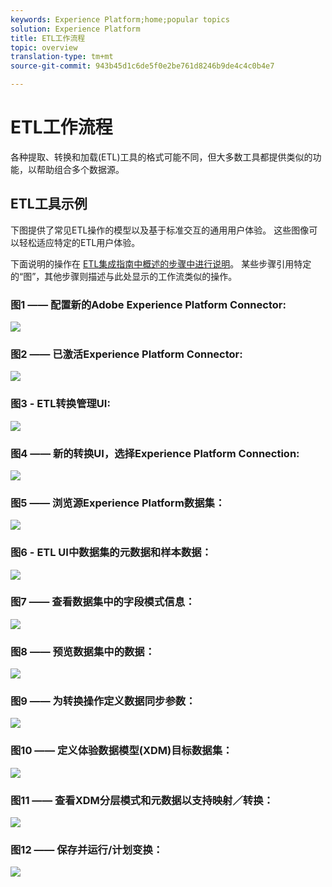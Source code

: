 ```yaml
---
keywords: Experience Platform;home;popular topics
solution: Experience Platform
title: ETL工作流程
topic: overview
translation-type: tm+mt
source-git-commit: 943b45d1c6de5f0e2be761d8246b9de4c4c0b4e7

---
```



# ETL工作流程

各种提取、转换和加载(ETL)工具的格式可能不同，但大多数工具都提供类似的功能，以帮助组合多个数据源。

## ETL工具示例

下图提供了常见ETL操作的模型以及基于标准交互的通用用户体验。 这些图像可以轻松适应特定的ETL用户体验。

下面说明的操作在 [ETL集成指南中概述的步骤中进行说明](home.md)。 某些步骤引用特定的“图”，其他步骤则描述与此处显示的工作流类似的操作。

### 图1 —— 配置新的Adobe Experience Platform Connector:

![](images/image2.png)

### 图2 —— 已激活Experience Platform Connector:

![](images/image3.png)

### 图3 - ETL转换管理UI:

![](images/image4.png)

### 图4 —— 新的转换UI，选择Experience Platform Connection:

![](images/image5.png)

### 图5 —— 浏览源Experience Platform数据集：

![](images/image6.png)

### 图6 - ETL UI中数据集的元数据和样本数据：

![](images/image7.png)

### 图7 —— 查看数据集中的字段模式信息：

![](images/image8.png)

### 图8 —— 预览数据集中的数据：

![](images/image9.png)

### 图9 —— 为转换操作定义数据同步参数：

![](images/image10.png)

### 图10 —— 定义体验数据模型(XDM)目标数据集：

![](images/image11.png)

### 图11 —— 查看XDM分层模式和元数据以支持映射／转换：

![](images/image12.png)

### 图12 —— 保存并运行/计划变换：

![](images/image13.png)